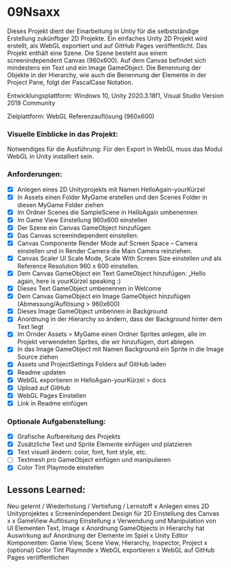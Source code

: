 # 09Nsaxx
Dieses Projekt dient der Einarbeitung in Untiy für die selbstständige Erstellung zukünftiger 2D Projekte. Ein einfaches Unity 2D Projekt wird erstellt, als WebGL exportiert und auf GitHub Pages veröffentlicht. Das Projekt enthält eine Szene. Die Szene besteht aus einem screenindependent Canvas (960x600). Auf dem Canvas befindet sich mindestens ein Text und ein Image GameObject. Die Benennung der Objekte in der Hierarchy, wie auch die Benennung der Elemente in der Project Pane, folgt der PascalCase Notation.

Entwicklungsplattform:
Windows 10, Unity 2020.3.18f1, Visual Studio Version 2019 Community

Zielplattform:
WebGL Referenzauflösung (960x600)

### Visuelle Einblicke in das Projekt:


Notwendiges für die Ausführung:
Für den Export in WebGL muss das Modul WebGL in Unity installiert sein.

### Anforderungen:
 - [x] Anlegen eines 2D Unityprojekts mit Namen HelloAgain-yourKürzel
 - [x] In Assets einen Folder MyGame erstellen und den Scenes Folder in diesen MyGame Folder ziehen
 - [x] Im Ordner Scenes die SampleScene in HelloAgain umbenennen
 - [x] Im Game View Einstellung 960x600 einstellen
 - [x] Der Szene ein Canvas GameObject hinzufügen
 - [x] Das Canvas screenindependent einstellen:
 - [x] Canvas Componente Render Mode auf Screen Space – Camera einstellen und in Render Camera die Main Camera reinziehen.
 - [x] Canvas Scaler UI Scale Mode, Scale With Screen Size einstellen und als Reference Resolution 960 x 600 einstellen.
  - [x] Dem Canvas GameObject ein Text GameObject hinzufügen: „Hello again, here is yourKürzel speaking :)
 - [x] Dieses Text GameObject umbenennen in Welcome
 - [x] Dem Canvas GameObject ein Image GameObject hinzufügen (Abmessung/Auflösung > 960x600)
 - [x] Dieses Image GameObject umbennen in Background
 - [x] Anordnung in der Hierarchy so ändern, dass der Background hinter dem Text liegt
 - [x] Im Ornder Assets > MyGame einen Ordner Sprites anlegen, alle im Projekt verwendeten Sprites, die wir hinzufügen, dort ablegen.
 - [x] In das Image GameObject mit Namen Background ein Sprite in die Image Source ziehen
 - [x] Assets und ProjectSettings Folders auf GitHub laden
 - [x] Readme updaten
 - [x] WebGL exportieren in HelloAgain-yourKürzel > docs
 - [x] Upload auf GitHub
 - [x] WebGL Pages Einstellen
 - [x] Link in Readme einfügen
### Optionale Aufgabenstellung:
 - [x] Grafische Aufbereitung des Projekts
 - [x] Zusätzliche Text und Sprite Elemente einfügen und platzieren
 - [x] Text visuell ändern: color, font, font style, etc.
 - [ ] Textmesh pro GameObject einfügen und manipulieren
 - [x] Color Tint Playmode einstellen
## Lessons Learned:
Neu gelernt /	Wiederholung	/ Vertiefung / Lernstoff
                  x		                      Anlegen eines 2D Unityprojektes
     x			                                  Screenindependent Design für 2D Einstellung des Canvas
     x	           x		                      GameView Auflösung Einstellung
                   x	       		 Verwendung und Manipulation von UI Elementen Text, Image
                   x		                      Anordnung GameObjects in Hierarchy hat Auswirkung auf Anordnung der Elemente im Spiel
                   x		                      Unity Editor Komponenten: Game View, Scene View, Hierarchy, Inspector, Project
      x			                                  (optional) Color Tint Playmode
      x			                                   WebGL exportieren
      x			                                   WebGL auf GitHub Pages veröffentlichen
